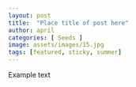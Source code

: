 ```yaml
---
layout: post
title:  "Place title of post here"
author: april
categories: [ Seeds ]
image: assets/images/15.jpg
tags: [featured, sticky, summer]
---
```


Example text